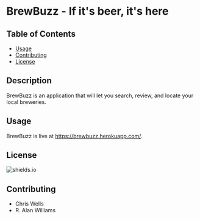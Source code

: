 # BrewBuzz - If it's beer, it's here
## Table of Contents
* [Usage](#usage) 
* [Contributing](#contributing) 
* [License](#license)
## Description
BrewBuzz is an application that will let you search, review, and locate your local breweries.  
## Usage
BrewBuzz is live at https://brewbuzz.herokuapp.com/.
## License
![shields.io](https://img.shields.io/badge/license-MIT-green) 
## Contributing
* Chris Wells
* R. Alan Williams
